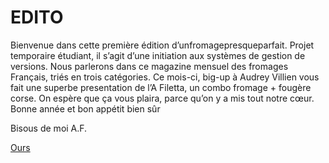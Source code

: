 EDITO
====

Bienvenue dans cette première édition d’unfromagepresqueparfait. Projet temporaire étudiant, il s’agit d’une initiation aux systèmes de gestion de versions. Nous parlerons dans ce magazine mensuel des fromages Français, triés en trois catégories.
Ce mois-ci, big-up à Audrey Villien vous fait une superbe presentation de l’A Filetta, un combo fromage + fougère corse. On espère que ça vous plaira, parce qu’on y a mis tout notre cœur.
Bonne année et bon appétit bien sûr

Bisous de moi
A.F.


<a href="../OURS/ours.md">Ours</a>
